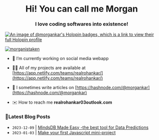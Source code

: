 <h1 align="center">Hi! You can call me Morgan</h1>
<h3 align="center">I love coding softwares into existence!</h3>

[![An image of @morgankar's Holopin badges, which is a link to view their full Holopin profile](https://holopin.me/morgankar)](https://holopin.io/@morgankar)



<p align="left"> <a href="https://twitter.com/morganistaken" target="blank"><img src="https://img.shields.io/twitter/follow/morganistaken?logo=twitter&style=for-the-badge" alt="morganistaken" /></a> </p>

- 🔭 I’m currently working on social media webapp

- 👨‍💻 All of my projects are available at [https://app.netlify.com/teams/realrohankar/](https://app.netlify.com/teams/realrohankar/)

- 📝 I sometimes write articles on [https://hashnode.com/@morgankar](https://hashnode.com/@morgankar)

- ✉️ How to reach me  **realrohankar03outlook.com**


### 📮Latest Blog Posts 
<!-- BLOG-POST-LIST:START -->
- `2023-12-09` | [MindsDB Made Easy -the best tool for  Data Predictions](https://morgankar.hashnode.dev/mindsdb-made-easy-the-best-tool-for-data-predictions)  
- `2023-01-03` | [Make your first Javascript  mini-project](https://morgankar.hashnode.dev/make-your-first-javascript-mini-project)  

<!-- BLOG-POST-LIST:END -->

